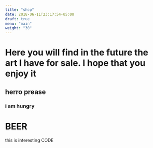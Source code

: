 ```yaml
---
title: "shop"
date: 2018-06-11T23:17:54-05:00
draft: true
menu: "main"
weight: "30"
---
```



# Here you will find in the future the art I have for sale. I hope that you enjoy it
## herro prease
### i am hungry
# BEER

this is interesting CODE
